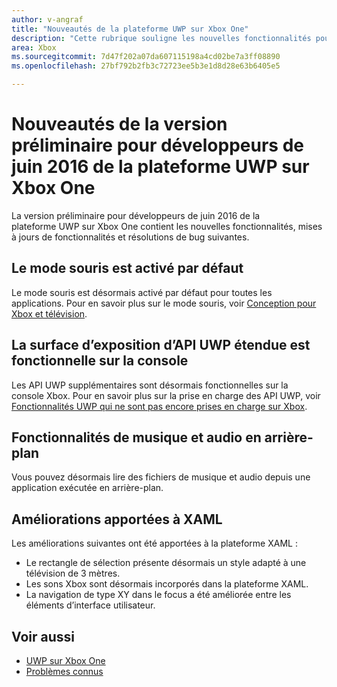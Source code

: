 ```yaml
---
author: v-angraf
title: "Nouveautés de la plateforme UWP sur Xbox One"
description: "Cette rubrique souligne les nouvelles fonctionnalités pour la plateforme UWP sur les applications Xbox One."
area: Xbox
ms.sourcegitcommit: 7d47f202a07da607115198a4cd02be7a3ff08890
ms.openlocfilehash: 27bf792b2fb3c72723ee5b3e1d8d28e63b6405e5

---
```


# Nouveautés de la version préliminaire pour développeurs de juin 2016 de la plateforme UWP sur Xbox One

La version préliminaire pour développeurs de juin 2016 de la plateforme UWP sur Xbox One contient les nouvelles fonctionnalités, mises à jours de fonctionnalités et résolutions de bug suivantes.

## Le mode souris est activé par défaut
Le mode souris est désormais activé par défaut pour toutes les applications. Pour en savoir plus sur le mode souris, voir [Conception pour Xbox et télévision](https://msdn.microsoft.com/en-us/windows/uwp/input-and-devices/designing-for-tv?f=255&MSPPError=-2147217396#mouse-mode).

## La surface d’exposition d’API UWP étendue est fonctionnelle sur la console
Les API UWP supplémentaires sont désormais fonctionnelles sur la console Xbox. Pour en savoir plus sur la prise en charge des API UWP, voir [Fonctionnalités UWP qui ne sont pas encore prises en charge sur Xbox](http://go.microsoft.com/fwlink/?LinkID=760755). 

## Fonctionnalités de musique et audio en arrière-plan
Vous pouvez désormais lire des fichiers de musique et audio depuis une application exécutée en arrière-plan.

## Améliorations apportées à XAML
Les améliorations suivantes ont été apportées à la plateforme XAML :
-   Le rectangle de sélection présente désormais un style adapté à une télévision de 3 mètres.
-   Les sons Xbox sont désormais incorporés dans la plateforme XAML.
-   La navigation de type XY dans le focus a été améliorée entre les éléments d’interface utilisateur. 

## Voir aussi
- [UWP sur Xbox One](index.md)
- [Problèmes connus](known-issues.md)



<!--HONumber=Jun16_HO3-->


